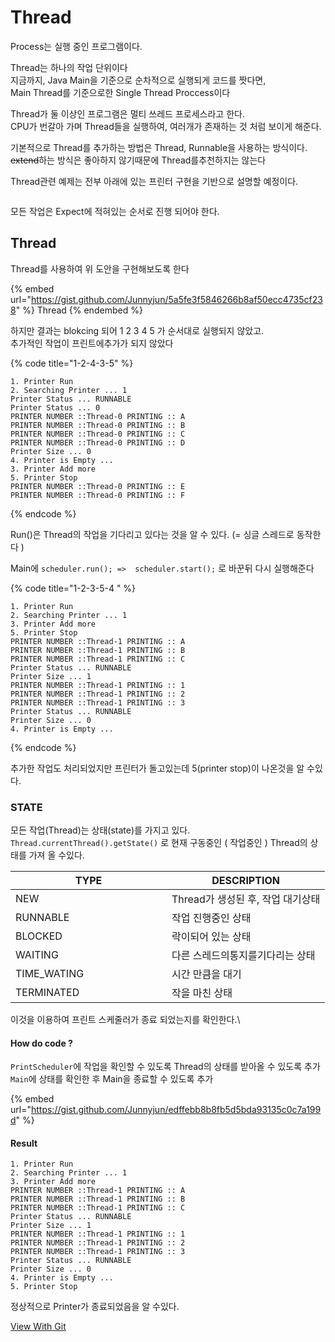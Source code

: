 # Thread

Process는 실행 중인 프로그램이다.

Thread는  하나의 작업 단위이다 \
지금까지, Java Main을 기준으로 순차적으로 실행되게 코드를 짯다면,\
Main Thread를 기준으로한 Single Thread Proccess이다

Thread가 둘 이상인 프로그램은 멀티 쓰레드 프로세스라고 한다.\
CPU가 번갈아 가며 Thread들을 실행하여, 여러개가 존재하는 것 처럼 보이게 해준다.

기본적으로 Thread를 추가하는 방법은 Thread, Runnable을 사용하는 방식이다.\
~~extend~~하는 방식은 좋아하지 않기때문에 Thread를추천하지는 않는다

Thread관련 예제는 전부 아래에 있는  프린터 구현을 기반으로 설명할 예정이다.

<img src="../../../.gitbook/assets/file.drawing (1) (1).svg" alt="" class="gitbook-drawing">

모든 작업은 Expect에 적혀있는 순서로 진행 되어야 한다.

## Thread

Thread를 사용하여 위  도안을 구현해보도록 한다

{% embed url="https://gist.github.com/Junnyjun/5a5fe3f5846266b8af50ecc4735cf238" %}
Thread
{% endembed %}

하지만 결과는 blokcing 되어 1 2 3 4 5 가 순서대로 실행되지 않았고.\
추가적인 작업이  프린트에추가가 되지 않았다

{% code title="1-2-4-3-5" %}
```basic
1. Printer Run
2. Searching Printer ... 1
Printer Status ... RUNNABLE
Printer Status ... 0
PRINTER NUMBER ::Thread-0 PRINTING :: A
PRINTER NUMBER ::Thread-0 PRINTING :: B
PRINTER NUMBER ::Thread-0 PRINTING :: C
PRINTER NUMBER ::Thread-0 PRINTING :: D
Printer Size ... 0
4. Printer is Empty ...
3. Printer Add more
5. Printer Stop
PRINTER NUMBER ::Thread-0 PRINTING :: E
PRINTER NUMBER ::Thread-0 PRINTING :: F
```
{% endcode %}

Run()은 Thread의 작업을 기다리고 있다는  것을 알 수 있다. (= 싱글 스레드로 동작한다 )



Main에 `scheduler.run(); =>  scheduler.start();` 로 바꾼뒤 다시 실행해준다

{% code title="1-2-3-5-4 " %}
```basic
1. Printer Run
2. Searching Printer ... 1
3. Printer Add more
5. Printer Stop
PRINTER NUMBER ::Thread-1 PRINTING :: A
PRINTER NUMBER ::Thread-1 PRINTING :: B
PRINTER NUMBER ::Thread-1 PRINTING :: C
Printer Status ... RUNNABLE
Printer Size ... 1
PRINTER NUMBER ::Thread-1 PRINTING :: 1
PRINTER NUMBER ::Thread-1 PRINTING :: 2
PRINTER NUMBER ::Thread-1 PRINTING :: 3
Printer Status ... RUNNABLE
Printer Size ... 0
4. Printer is Empty ...
```
{% endcode %}

추가한 작업도 처리되었지만 프린터가 돌고있는데 5(printer stop)이 나온것을 알 수있다.

### STATE

모든 작업(Thread)는 상태(state)를 가지고 있다.\
`Thread.currentThread().getState()` 로 현재 구동중인 ( 작업중인 ) Thread의 상태를 가져 올 수있다.

<table><thead><tr><th width="234">TYPE</th><th>DESCRIPTION</th></tr></thead><tbody><tr><td>NEW</td><td>Thread가 생성된 후, 작업 대기상태</td></tr><tr><td>RUNNABLE</td><td>작업 진행중인 상태</td></tr><tr><td>BLOCKED</td><td>락이되어 있는 상태</td></tr><tr><td>WAITING</td><td>다른 스레드의통지를기다리는 상태</td></tr><tr><td>TIME_WATING</td><td>시간 만큼을 대기</td></tr><tr><td>TERMINATED</td><td>작을 마친 상태</td></tr></tbody></table>

이것을 이용하여 프린트 스케줄러가 종료 되었는지를 확인한다.\


#### How do code ?

`PrintScheduler`에 작업을 확인할 수 있도록 Thread의 상태를 받아올 수 있도록 추가\
`Main`에 상태를 확인한 후 Main을 종료할 수 있도록 추가

{% embed url="https://gist.github.com/Junnyjun/edffebb8b8fb5d5bda93135c0c7a199d" %}

#### Result

```basic
1. Printer Run
2. Searching Printer ... 1
3. Printer Add more
PRINTER NUMBER ::Thread-1 PRINTING :: A
PRINTER NUMBER ::Thread-1 PRINTING :: B
PRINTER NUMBER ::Thread-1 PRINTING :: C
Printer Status ... RUNNABLE
Printer Size ... 1
PRINTER NUMBER ::Thread-1 PRINTING :: 1
PRINTER NUMBER ::Thread-1 PRINTING :: 2
PRINTER NUMBER ::Thread-1 PRINTING :: 3
Printer Status ... RUNNABLE
Printer Size ... 0
4. Printer is Empty ...
5. Printer Stop
```

정상적으로 Printer가 종료되었음을 알 수있다.



[View With Git](https://github.com/I-JUNNYLAND-I/KATA/tree/main/fiber/src/main/java)

